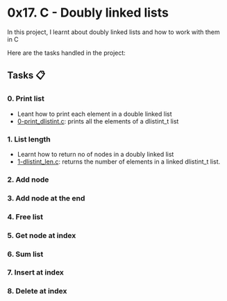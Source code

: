 # 0x17. C - Doubly linked lists

In this project, I learnt about doubly linked lists and how to work with them in C

Here are the tasks handled in the project:
## Tasks :clipboard:
### 0. Print list
- Leant how to print each element in a double linked list
- [0-print_dlistint.c](https://github.com/JerryEchimau/alx-low_level_programming/blob/master/0x17-doubly_linked_lists/0-print_dlistint.c): prints all the elements of a dlistint_t list

### 1. List length
- Learnt how to return no of nodes in a doubly linked list
- [1-dlistint_len.c](https://github.com/JerryEchimau/alx-low_level_programming/blob/master/0x17-doubly_linked_lists/1-dlistint_len.c): returns the number of elements in a linked dlistint_t list.

### 2. Add node


### 3. Add node at the end


### 4. Free list


### 5. Get node at index


### 6. Sum list


### 7. Insert at index


### 8. Delete at index



